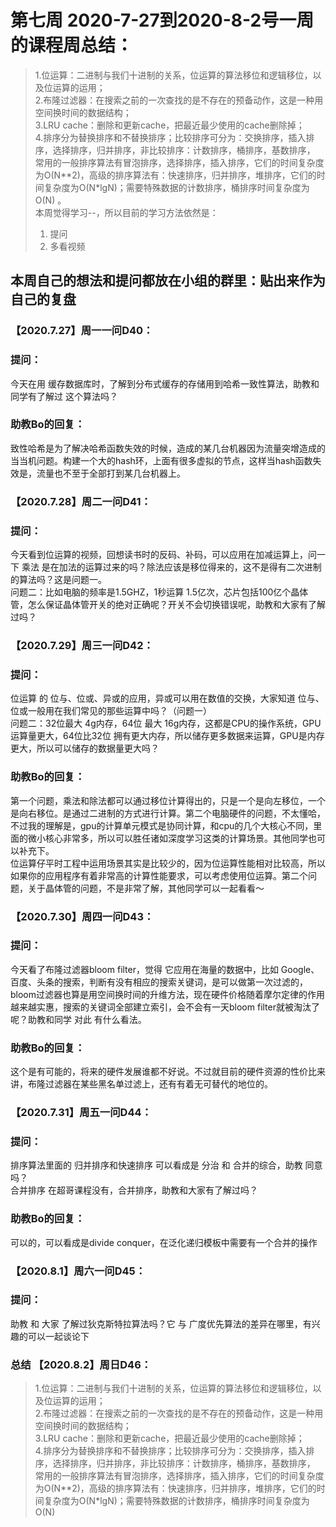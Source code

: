 # 第七周 2020-7-27到2020-8-2号一周的课程周总结：
>1.位运算：二进制与我们十进制的关系，位运算的算法移位和逻辑移位，以及位运算的运用；  
>2.布隆过滤器：在搜索之前的一次查找的是不存在的预备动作，这是一种用空间换时间的数据结构；  
>3.LRU cache：删除和更新cache，把最近最少使用的cache删除掉；  
>4.排序分为替换排序和不替换排序；比较排序可分为：交换排序，插入排序，选择排序，归并排序，非比较排序：计数排序，桶排序，基数排序，
常用的一般排序算法有冒泡排序，选择排序，插入排序，它们的时间复杂度为O(N**2)，高级的排序算法有：快速排序，归并排序，堆排序，它们的时间复杂度为O(N*lgN)；需要特殊数据的计数排序，桶排序时间复杂度为O(N)
。    
>本周觉得学习--，所以目前的学习方法依然是：  
>1. 提问   
>2. 多看视频  

## 本周自己的想法和提问都放在小组的群里：贴出来作为自己的复盘

### 【2020.7.27】周一一问D40：
### 提问：
今天在用 缓存数据库时，了解到分布式缓存的存储用到哈希一致性算法，助教和同学有了解过 这个算法吗？
### 助教Bo的回复：
致性哈希是为了解决哈希函数失效的时候，造成的某几台机器因为流量突增造成的当当机问题。构建一个大的hash环，上面有很多虚拟的节点，这样当hash函数失效是，流量也不至于全部打到某几台机器上。

### 【2020.7.28】周二一问D41：
### 提问：
今天看到位运算的视频，回想读书时的反码、补码，可以应用在加减运算上，问一下 乘法 是在加法的运算过来的吗？除法应该是移位得来的，这不是得有二次进制的算法吗？这是问题一。  
问题二：比如电脑的频率是1.5GHZ，1秒运算 1.5亿次，芯片包括100亿个晶体管，怎么保证晶体管开关的绝对正确呢？开关不会切换错误呢，助教和大家有了解过吗？

### 【2020.7.29】周三一问D42：
### 提问：
位运算 的 位与、位或、异或的应用，异或可以用在数值的交换，大家知道 位与、位或一般用在我们常见的那些运算中吗？（问题一）   
问题二：32位最大 4g内存，64位 最大 16g内存，这都是CPU的操作系统，GPU运算量更大，64位比32位 拥有更大内存，所以储存更多数据来运算，GPU是内存更大，所以可以储存的数据量更大吗？
### 助教Bo的回复：
第一个问题，乘法和除法都可以通过移位计算得出的，只是一个是向左移位，一个是向右移位。是通过二进制的方式进行计算。第二个电脑硬件的问题，不太懂哈，不过我的理解是，gpu的计算单元模式是协同计算，和cpu的几个大核心不同，里面的微小核心非常多，所以可以胜任诸如深度学习这类的计算场景。其他同学也可以补充下。   
位运算仔平时工程中运用场景其实是比较少的，因为位运算性能相对比较高，所以如果你的应用程序有着非常高的计算性能要求，可以考虑使用位运算。第二个问题，关于晶体管的问题，不是非常了解，其他同学可以一起看看～
### 【2020.7.30】周四一问D43：
### 提问：
今天看了布隆过滤器bloom filter，觉得 它应用在海量的数据中，比如 Google、百度、头条的搜索，判断有没有相应的搜索关键词，是可以做第一次过滤的，bloom过滤器也算是用空间换时间的升维方法，现在硬件价格随着摩尔定律的作用越来越实惠，搜索的关键词全部建立索引，会不会有一天bloom filter就被淘汰了呢？助教和同学 对此 有什么看法。
### 助教Bo的回复：
这个是有可能的，将来的硬件发展谁都不好说。不过就目前的硬件资源的性价比来讲，布隆过滤器在某些黑名单过滤上，还有有着无可替代的地位的。

### 【2020.7.31】周五一问D44：
### 提问：
排序算法里面的 归并排序和快速排序 可以看成是 分治 和 合并的综合，助教 同意吗？  
合并排序 在超哥课程没有，合并排序，助教和大家有了解过吗？
### 助教Bo的回复：
可以的，可以看成是divide conquer，在泛化递归模板中需要有一个合并的操作

### 【2020.8.1】周六一问D45：
### 提问：
助教 和 大家 了解过狄克斯特拉算法吗？它 与 广度优先算法的差异在哪里，有兴趣的可以一起谈论下

### 总结 【2020.8.2】周日D46：
>1.位运算：二进制与我们十进制的关系，位运算的算法移位和逻辑移位，以及位运算的运用；  
>2.布隆过滤器：在搜索之前的一次查找的是不存在的预备动作，这是一种用空间换时间的数据结构；  
>3.LRU cache：删除和更新cache，把最近最少使用的cache删除掉；  
>4.排序分为替换排序和不替换排序；比较排序可分为：交换排序，插入排序，选择排序，归并排序，非比较排序：计数排序，桶排序，基数排序，
常用的一般排序算法有冒泡排序，选择排序，插入排序，它们的时间复杂度为O(N**2)，高级的排序算法有：快速排序，归并排序，堆排序，它们的时间复杂度为O(N*lgN)；需要特殊数据的计数排序，桶排序时间复杂度为O(N)
